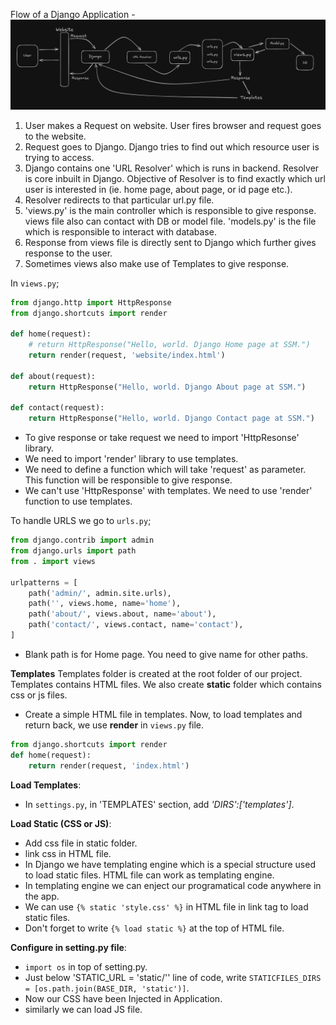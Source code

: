 Flow of a Django Application - 
![Image](../Images/Templates_AppFlow.png)
1. User makes a Request on website. User fires browser and request goes to the website. 
2. Request goes to Django. Django tries to find out which resource user is trying to access. 
3. Django contains one 'URL Resolver' which is runs in backend. Resolver is core inbuilt in Django. Objective of Resolver is to find exactly which url user is interested in (ie. home page, about page, or id page etc.). 
4. Resolver redirects to that particular url.py file. 
5. 'views.py' is the main controller which is responsible to give response. views file also can contact with DB or model file. 'models.py' is the file which is responsible to interact with database.
6. Response from views file is directly sent to Django which further gives response to the user. 
7. Sometimes views also make use of Templates to give response. 

In `views.py`;
```python
from django.http import HttpResponse
from django.shortcuts import render

def home(request):
    # return HttpResponse("Hello, world. Django Home page at SSM.")
    return render(request, 'website/index.html')

def about(request):
    return HttpResponse("Hello, world. Django About page at SSM.")

def contact(request):
    return HttpResponse("Hello, world. Django Contact page at SSM.")
```
- To give response or take request we need to import 'HttpResonse' library. 
- We need to import 'render' library to use templates.
- We need to define a function which will take 'request' as parameter. This function will be responsible to give response.
- We can't use 'HttpResponse' with templates. We need to use 'render' function to use templates.


To handle URLS we go to `urls.py`;
```python
from django.contrib import admin
from django.urls import path
from . import views

urlpatterns = [
    path('admin/', admin.site.urls),
    path('', views.home, name='home'), 
    path('about/', views.about, name='about'),
    path('contact/', views.contact, name='contact'),
]
```
- Blank path is for Home page. You need to give name for other paths. 



**Templates**
Templates folder is created at the root folder of our project. Templates contains HTML files. 
We also create **static** folder which contains css or js files. 

- Create a simple HTML file in templates. 
Now, to load templates and return back, we use **render** in `views.py` file. 
```python
from django.shortcuts import render
def home(request):
    return render(request, 'index.html')
```

**Load Templates**:
- In `settings.py`, in 'TEMPLATES' section, add *'DIRS':['templates']*. 

**Load Static (CSS or JS)**:
- Add css file in static folder. 
- link css in HTML file. 
- In Django we have templating engine which is a special structure used to load static files. HTML file can work as templating engine. 
- In templating engine we can enject our programatical code anywhere in the app. 
- We can use `{% static 'style.css' %}` in HTML file in link tag to load static files.
- Don't forget to write `{% load static %}` at the top of HTML file. 

**Configure in setting.py file**: 
- `import os` in top of setting.py. 
- Just below 'STATIC_URL = 'static/'' line of code, write `STATICFILES_DIRS = [os.path.join(BASE_DIR, 'static')]`. 
- Now our CSS have been Injected in Application. 
- similarly we can load JS file. 